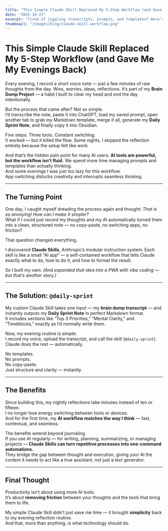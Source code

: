 ```yaml
---
title: "This Simple Claude Skill Replaced My 5-Step Workflow (and Gave Me My Evenings Back)"
date: "2025-10-27"
excerpt: "Tired of juggling transcripts, prompts, and templates? Here’s how I used Claude Skills to automate my daily brain dump workflow — no copy-paste, no switching apps, just instant structure."
thumbnail: "/images/blog/claude-skill-workflow.png"
---
```


# This Simple Claude Skill Replaced My 5-Step Workflow (and Gave Me My Evenings Back)

Every evening, I record a short voice note — just a few minutes of raw thoughts from the day. Wins, worries, ideas, reflections. It’s part of my **Brain Dump Project** — a habit I built to clear my head and end the day intentionally.  

But the process that came after? Not so simple.  
I’d transcribe the note, paste it into ChatGPT, load my saved prompt, open another tab to grab my Markdown template, merge it all, generate my **Daily Sprint Note**, and finally copy it into Obsidian.  

Five steps. Three tools. Constant switching.  
It worked — but it killed the flow. Some nights, I skipped the reflection entirely because the setup felt like work.  

And that’s the hidden pain point for many AI users: **AI tools are powerful, but the workflow isn’t fluid.** We spend more time managing prompts and templates than actually thinking.  
And some evenings I was just too lazy for this workflow.  
App switching disturbs creativity and interrupts seamless thinking.  

---

## The Turning Point

One day, I caught myself dreading the process again and thought: *That is so annoying! How can I make it simpler?*  
What if I could just record my thoughts and my AI automatically turned them into a clean, structured note — no copy-paste, no switching apps, no friction?  

That question changed everything.  

I discovered **Claude Skills**, Anthropic’s modular instruction system. Each skill is like a small “AI app” — a self-contained workflow that tells Claude exactly what to do, how to do it, and how to format the result.  

So I built my own. *(And expanded that idea into a PWA with vibe coding — but that’s another story.)*  

---

## The Solution: `@daily-sprint`

My custom Claude Skill takes one input — my **brain dump transcript** — and instantly outputs my **Daily Sprint Note** in perfect Markdown format.  
It includes sections like “Top 3 Priorities,” “Mental Clarity,” and “Timeblocks,” exactly as I’d normally write them.  

Now, my evening routine is simple:  
I record my voice, upload the transcript, and call the skill (`@daily-sprint`).  
Claude does the rest — automatically.  

No templates.  
No prompts.  
No copy-paste.  
Just structure and clarity — instantly.  

---

## The Benefits

Since building this, my nightly reflections take minutes instead of ten or fifteen.  
I no longer lose energy switching between tools or devices.  
And for the first time, my **AI workflow matches the way I think** — fast, contextual, and seamless.  

The benefits extend beyond journaling.  
If you use AI regularly — for writing, planning, summarizing, or managing projects — **Claude Skills can turn repetitive processes into one-command automations.**  
They bridge the gap between thought and execution, giving your AI the context it needs to act like a true assistant, not just a text generator.  

---

## Final Thought

Productivity isn’t about using more AI tools.  
It’s about **removing friction** between your thoughts and the tools that bring them to life.  

My simple Claude Skill didn’t just save me time — it brought **simplicity** back to my evening reflection routine.  
And that, more than anything, is what technology should do.
